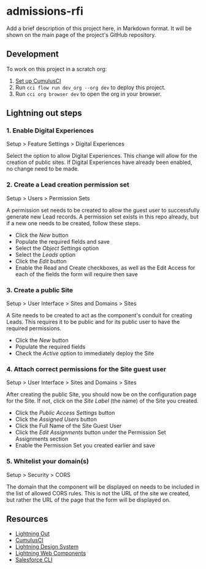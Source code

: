 # admissions-rfi

Add a brief description of this project here, in Markdown format.
It will be shown on the main page of the project's GitHub repository.

## Development

To work on this project in a scratch org:

1. [Set up CumulusCI](https://cumulusci.readthedocs.io/en/latest/tutorial.html)
2. Run `cci flow run dev_org --org dev` to deploy this project.
3. Run `cci org browser dev` to open the org in your browser.

## Lightning out steps

### 1. Enable Digital Experiences

Setup > Feature Settings > Digital Experiences

Select the option to allow Digital Experiences. This change will allow for the creation of public sites. If Digital Experiences have already been enabled, no change need to be made.

### 2. Create a Lead creation permission set

Setup > Users > Permission Sets

A permission set needs to be created to allow the guest user to successfully generate new Lead records. A permission set exists in this repo already, but if a new one needs to be created, follow these steps.

* Click the *New* button
* Populate the required fields and save
* Select the *Object Settings* option
* Select the *Leads* option
* Click the *Edit* button
* Enable the Read and Create checkboxes, as well as the Edit Access for each of the fields the form will require then save

### 3. Create a public Site

Setup > User Interface > Sites and Domains > Sites

A Site needs to be created to act as the component's conduit for creating Leads. This requires it to be public and for its public user to have the required permissions.

* Click the *New* button
* Populate the required fields
* Check the *Active* option to immediately deploy the Site

### 4. Attach correct permissions for the Site guest user

Setup > User Interface > Sites and Domains > Sites

After creating the public Site, you should now be on the configuration page for the Site. If not, click on the *Site Label* (the name) of the Site you created.

* Click the *Public Access Settings* button
* Click the *Assigned Users* button
* Click the Full Name of the Site Guest User
* Click the *Edit Assignments* button under the Permission Set Assignments section
* Enable the Permission Set you created earlier and save

### 5. Whitelist your domain(s)

Setup > Security > CORS

The domain that the component will be displayed on needs to be included in the list of allowed CORS rules. This is not the URL of the site we created, but rather the URL of the page that the form will be displayed on.

## Resources

* [Lightning Out](https://developer.salesforce.com/docs/component-library/documentation/en/lwc/lwc.lightning_out)
* [CumulusCI](https://cumulusci.readthedocs.io/en/latest/index.html)
* [Lightning Design System](https://www.lightningdesignsystem.com/)
* [Lightning Web Components](https://developer.salesforce.com/docs/component-library/overview/components)
* [Salesforce CLI](https://developer.salesforce.com/docs/atlas.en-us.sfdx_cli_reference.meta/sfdx_cli_reference/cli_reference_top.htm)